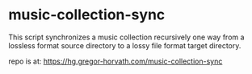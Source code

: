 # music-collection-sync
This script synchronizes a music collection recursively one way from a lossless format source directory to a lossy file format target directory.

repo is at: https://hg.gregor-horvath.com/music-collection-sync
